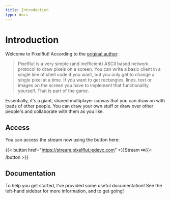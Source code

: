 ```yaml
---
title: Introduction
type: docs
---
```


# Introduction

Welcome to Pixelflut! According to the [original author](https://github.com/defnull/pixelflut):

> Pixelflut is a very simple (and inefficient) ASCII based network protocol to
> draw pixels on a screen. You can write a basic client in a single line of
> shell code if you want, but you only get to change a single pixel at a time.
> If you want to get rectangles, lines, text or images on the screen you have
> to implement that functionality yourself. That is part of the game.

Essentially, it's a giant, shared multiplayer canvas that you can draw on with
loads of other people. You can draw your own stuff or draw over other people's
and collaborate with them as you like.

## Access

You can access the stream now using the button here:

{{< button href="https://stream.pixelflut.jedevc.com" >}}Stream ⏯️{{< /button >}}

## Documentation

To help you get started, I've provided some useful documentation! See the
left-hand sidebar for more information, and to get going!

